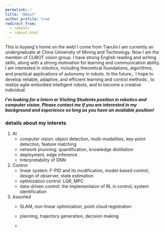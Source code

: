 ```yaml
---
permalink: /
title: "About"
author_profile: true
redirect_from: 
  - /about/
  - /about.html
---
```


This is liuyang's home on the web!
I come from TianJin.I am currently an undergraduate at China University of Mining and Technology.
Now I am the member of CUBOT vision group. I have strong English reading and writing skills, along with a strong motivation for learning and communication ability. I am interested in robotics, including theoretical foundations, algorithms, and practical applications of autonomy in robots. In the future，I hope to develop reliable, adaptive, and efficient learning and control methods , to realize agile embodied intelligent robots, and to become a creative individual.

***I'm looking for a Intern or Visiting Students position in robotics and computer vision. Please contact me if you are interested in my background and experience so long as you have an available position!***

### details about my interets
1. AI
   - computer vision: object detection, multi-modalities, key-point detection, feature matching
   - network prunning: quantification, knowledge distillation
   - deployment, edge inference
   - Interpretability of DNN
2. Control
   - linear system:
   F-PID and its modification, model-based control, design of observer, state estimation
   - optimization control: LQR, MPC
   - data-driven control: the implementaion of RL in control, system identification
3. Assorted
   - SLAM, non-linear optimization, point cloud registration
   - planning, trajectory generation, decision making
  
   - <script type="text/javascript" id="clustrmaps" src="//clustrmaps.com/map_v2.js?d=8mkwzNRaw8eyXKmBRWrYISgVjS_H11FGi3CKDjf6GXA&cl=ffffff&w=a"></script>


